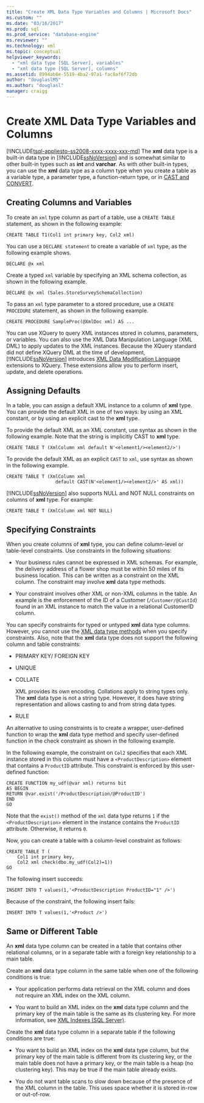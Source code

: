 ```yaml
---
title: "Create XML Data Type Variables and Columns | Microsoft Docs"
ms.custom: ""
ms.date: "03/16/2017"
ms.prod: sql
ms.prod_service: "database-engine"
ms.reviewer: ""
ms.technology: xml
ms.topic: conceptual
helpviewer_keywords: 
  - "xml data type [SQL Server], variables"
  - "xml data type [SQL Server], columns"
ms.assetid: 8994ab6e-5519-4ba2-97a1-fac8af6f72db
author: "douglaslMS"
ms.author: "douglasl"
manager: craigg
---
```

# Create XML Data Type Variables and Columns
[!INCLUDE[tsql-appliesto-ss2008-xxxx-xxxx-xxx-md](../../includes/tsql-appliesto-ss2008-xxxx-xxxx-xxx-md.md)]
  The **xml** data type is a built-in data type in [!INCLUDE[ssNoVersion](../../includes/ssnoversion-md.md)] and is somewhat similar to other built-in types such as **int** and **varchar**. As with other built-in types, you can use the **xml** data type as a column type when you create a table as a variable type, a parameter type, a function-return type, or in [CAST and CONVERT](../../t-sql/functions/cast-and-convert-transact-sql.md).  
  
## Creating Columns and Variables  
 To create an `xml` type column as part of a table, use a `CREATE TABLE` statement, as shown in the following example:  
  
```  
CREATE TABLE T1(Col1 int primary key, Col2 xml)   
```  
  
 You can use a `DECLARE statement` to create a variable of `xml` type, as the following example shows.  
  
```  
DECLARE @x xml   
```  
  
 Create a typed `xml` variable by specifying an XML schema collection, as shown in the following example.  
  
```  
DECLARE @x xml (Sales.StoreSurveySchemaCollection)  
```  
  
 To pass an `xml` type parameter to a stored procedure, use a `CREATE PROCEDURE` statement, as shown in the following example.  
  
```  
CREATE PROCEDURE SampleProc(@XmlDoc xml) AS ...   
```  
  
 You can use XQuery to query XML instances stored in columns, parameters, or variables. You can also use the XML Data Manipulation Language (XML DML) to apply updates to the XML instances. Because the XQuery standard did not define XQuery DML at the time of development, [!INCLUDE[ssNoVersion](../../includes/ssnoversion-md.md)] introduces [XML Data Modification Language](../../t-sql/xml/xml-data-modification-language-xml-dml.md) extensions to XQuery. These extensions allow you to perform insert, update, and delete operations.  
  
## Assigning Defaults  
 In a table, you can assign a default XML instance to a column of **xml** type. You can provide the default XML in one of two ways: by using an XML constant, or by using an explicit cast to the **xml** type.  
  
 To provide the default XML as an XML constant, use syntax as shown in the following example. Note that the string is implicitly CAST to **xml** type.  
  
```  
CREATE TABLE T (XmlColumn xml default N'<element1/><element2/>')  
```  
  
 To provide the default XML as an explicit `CAST` to `xml`, use syntax as shown in the following example.  
  
```  
CREATE TABLE T (XmlColumn xml   
                  default CAST(N'<element1/><element2/>' AS xml))  
```  
  
 [!INCLUDE[ssNoVersion](../../includes/ssnoversion-md.md)] also supports NULL and NOT NULL constraints on columns of **xml** type. For example:  
  
```  
CREATE TABLE T (XmlColumn xml NOT NULL)  
```  
  
## Specifying Constraints  
 When you create columns of **xml** type, you can define column-level or table-level constraints. Use constraints in the following situations:  
  
-   Your business rules cannot be expressed in XML schemas. For example, the delivery address of a flower shop must be within 50 miles of its business location. This can be written as a constraint on the XML column. The constraint may involve **xml** data type methods.  
  
-   Your constraint involves other XML or non-XML columns in the table. An example is the enforcement of the ID of a Customer (`/Customer/@CustId`) found in an XML instance to match the value in a relational CustomerID column.  
  
 You can specify constraints for typed or untyped **xml** data type columns. However, you cannot use the [XML data type methods](../../t-sql/xml/xml-data-type-methods.md) when you specify constraints. Also, note that the **xml** data type does not support the following column and table constraints:  
  
-   PRIMARY KEY/ FOREIGN KEY  
  
-   UNIQUE  
  
-   COLLATE  
  
     XML provides its own encoding. Collations apply to string types only. The **xml** data type is not a string type. However, it does have string representation and allows casting to and from string data types.  
  
-   RULE  
  
 An alternative to using constraints is to create a wrapper, user-defined function to wrap the **xml** data type method and specify user-defined function in the check constraint as shown in the following example.  
  
 In the following example, the constraint on `Col2` specifies that each XML instance stored in this column must have a `<ProductDescription>` element that contains a `ProductID` attribute. This constraint is enforced by this user-defined function:  
  
```  
CREATE FUNCTION my_udf(@var xml) returns bit  
AS BEGIN   
RETURN @var.exist('/ProductDescription/@ProductID')  
END  
GO  
```  
  
 Note that the `exist()` method of the `xml` data type returns `1` if the `<ProductDescription>` element in the instance contains the `ProductID` attribute. Otherwise, it returns `0`.  
  
 Now, you can create a table with a column-level constraint as follows:  
  
```  
CREATE TABLE T (  
    Col1 int primary key,   
    Col2 xml check(dbo.my_udf(Col2)=1))  
GO  
```  
  
 The following insert succeeds:  
  
```  
INSERT INTO T values(1,'<ProductDescription ProductID="1" />')  
```  
  
 Because of the constraint, the following insert fails:  
  
```  
INSERT INTO T values(1,'<Product />')  
```  
  
## Same or Different Table  
 An **xml** data type column can be created in a table that contains other relational columns, or in a separate table with a foreign key relationship to a main table.  
  
 Create an **xml** data type column in the same table when one of the following conditions is true:  
  
-   Your application performs data retrieval on the XML column and does not require an XML index on the XML column.  
  
-   You want to build an XML index on the **xml** data type column and the primary key of the main table is the same as its clustering key. For more information, see [XML Indexes &#40;SQL Server&#41;](../../relational-databases/xml/xml-indexes-sql-server.md).  
  
 Create the **xml** data type column in a separate table if the following conditions are true:  
  
-   You want to build an XML index on the **xml** data type column, but the primary key of the main table is different from its clustering key, or the main table does not have a primary key, or the main table is a heap (no clustering key). This may be true if the main table already exists.  
  
-   You do not want table scans to slow down because of the presence of the XML column in the table. This uses space whether it is stored in-row or out-of-row.  
  
  
